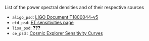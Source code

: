List of the power spectral densities and of their respective sources

- `aligo_psd`: [LIGO Document T1800044-v5](https://dcc.ligo.org/LIGO-T1800044/public) 
- `etd_psd`: [ET sensitivities page](http://www.et-gw.eu/index.php/etsensitivities)
- `lisa_psd`: __???__
- `ce_psd` : [Cosmic Explorer Sensitivity Curves](https://dcc.cosmicexplorer.org/CE-T2000017/public)